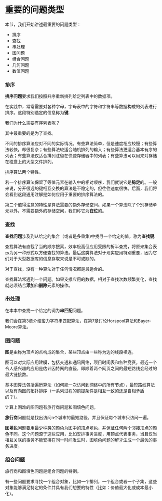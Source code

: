重要的问题类型
==============

本节，我们开始讲述最重要的问题类型：

- 排序
- 查找
- 串处理
- 图问题
- 组合问题
- 几何问题
- 数值问题

### 排序

**排序问题**要求我们按照升序重新排列给定列表中的数据项。

在实践中，常常需要对各种字母，字母表中的字符和字符串等数据构成的列表进行排序。这段特别选定的信息称为**键**.

我们为什么需要有序列表呢？

其中最重要的是为了查找。

不同的排序算法应对不同的实际情况。有些算法简单，但是速度相应较慢；有些算法较快，却很复杂；有些算法较适合随机排列的输入；有些算法更适合基本有序的列表；有些算法仅适合排列驻留在快速存储器中的列表；有些算法可以用来对存储在磁盘上的大型文件排列。

排序算法两个特性。

若一个排序算法保留了等值元素在输入中的相对顺序，我们就说它是**稳定**的。一般来说，分开很远的键相互交换的算法是不稳定的，但往往速度很快。后面，我们将会看到这段通用注解是如何应用于重要的排序算法的。

第二个值得注意的特性是算法需要的额外存储空间。如果一个算法除了个别存储单元以外，不需要额外的存储空间，我们称它为**在位**的。

### 查找

**查找问题**涉及到从给定的集合（或者是多重集)中找寻一个给定的值，称为**查找键**.

查找算法有直截了当的顺序搜索，效率极高但应用受限的折半查找，将原来集合表示为另一种形式以方便查找的算法。最后这类算法对于现实应用特别重要，因为它们对于大型数据库的信息存取来说是不可或缺的。

对于查找，没有一种算法对于任何情况都是最适合的。

查找算法常遇到一个问题。如果支撑应用的数据，相对于查找次数频繁变化，查找就必须结合**添加**和**删除**元素的操作。

### 串处理

在本本中查找一个给定的词为**串匹配**问题。

我们会在第3章介绍蛮力字符串匹配算法，在第7章讨论Horspool算法和Bayer-Moore算法。

### 图问题

**图**是由称为顶点的点构成的集合，某些顶点由一些称为边的线段相连。

图可以对实际应用建模，包括交通和通讯网络，项目时间表和各种竞赛。最近一个令人感兴趣的应用是估计因特网的直径，即顺着两个网页之间的最短路线会经过的最大链接数。

基本图算法包括遍历算法（如何能一次访问到网络中的所有节点），最短路线算法以及有向图的拓扑排序（一系列过程的前提条件是相互一致的还是自相矛盾的？）。

计算上困难的图问题有旅行商问题和图填色问题。

**旅行商**问题就是找出访问n个城市的最短路径，并且保证每个城市只访问一遍。

**图填色**问题要用最少种类的颜色为图中的顶点填色，并保证任何两个邻接顶点的颜色不同。这个问题源于这些应用，比如安排事务进度，用顶点代表事务，当且仅当相互关联的事务不能安排在同一时间发生时，图填色问题的解才生成一个最优的事务进度。

### 组合问题

旅行商和图填色问题是组合问题的特例。

有一些问题要求寻找一个组合对象，比如一个排列，一个组合或者一个子集，这些对象能够满足特定的条件并具有我们想要的特性（比如：价值最大化或成本最小化）。

